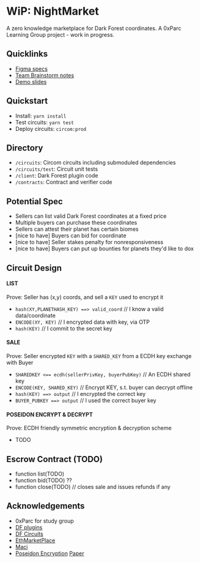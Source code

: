 # WiP: NightMarket

A zero knowledge marketplace for Dark Forest coordinates.
A 0xParc Learning Group project - work in progress.
## Quicklinks
- [Figma specs](https://www.figma.com/file/PEnVhZNRhVW9TbZ8obqglX/zkdf-market?node-id=0%3A1)
- [Team Brainstorm notes](https://hackmd.io/xrXO2QKeRJWY6WApxRrroQ)
- [Demo slides](https://docs.google.com/presentation/d/1Dk9gZJF_GiitnknPJThJDwokEA1zd0ncwr6Jqawwtq0/edit?usp=sharing)

## Quickstart
- Install: `yarn install`
- Test circuits: `yarn test`
- Deploy circuits: `circom:prod`

## Directory
- `/circuits`: Circom circuits including submoduled dependencies
- `/circuits/test`: Circuit unit tests
- `/client`: Dark Forest plugin code
- `/contracts`: Contract and verifier code

## Potential Spec
- Sellers can list valid Dark Forest coordinates at a fixed price
- Multiple buyers can purchase these coordinates
- Sellers can attest their planet has certain biomes
- [nice to have] Buyers can bid for coordinate
- [nice to have] Seller stakes penalty for nonresponsiveness
- [nice to have] Buyers can put up bounties for planets they'd like to dox

## Circuit Design
#### LIST
Prove: Seller has (x,y) coords, and sell a `KEY` used to encrypt it
- `hash(XY,PLANETHASH_KEY) ==> valid_coord` // I know a valid data/coordinate
- `ENCODE(XY, KEY)` // I encrypted data with key, via OTP
- `hash(KEY)` // I commit to the secret key

#### SALE
Prove: Seller encrypted `KEY` with a `SHARED_KEY` from a ECDH key exchange with Buyer
- `SHAREDKEY <== ecdh(sellerPrivKey, buyerPubKey)` // An ECDH shared key
- `ENCODE(KEY, SHARED_KEY)` // Encrypt KEY, s.t. buyer can decrypt offline
- `hash(KEY) ==> output` // I encrypted the correct key
- `BUYER_PUBKEY ==> output` // I used the correct buyer key

#### POSEIDON ENCRYPT & DECRYPT
Prove: ECDH friendly symmetric encryption & decryption scheme
- TODO

## Escrow Contract (TODO)
- function list(TODO)
- function bid(TODO) ??
- function close(TODO) // closes sale and issues refunds if any

## Acknowledgements
- 0xParc for study group
- [DF plugins](https://github.com/darkforest-eth/plugins)
- [DF Circuits](https://github.com/darkforest-eth/circuits)
- [EthMarketPlace](https://github.com/nulven/EthDataMarketplace)
- [Maci](https://github.com/appliedzkp/maci/)
- [Poseidon Encryption](https://github.com/iden3/circomlib/pull/60) [Paper](https://drive.google.com/file/d/1EVrP3DzoGbmzkRmYnyEDcIQcXVU7GlOd/view)